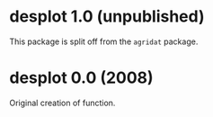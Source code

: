 
# desplot 1.0 (unpublished)

This package is split off from the `agridat` package.

# desplot 0.0 (2008)

Original creation of function.


